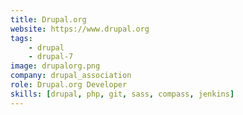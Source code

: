```yaml
---
title: Drupal.org
website: https://www.drupal.org
tags:
    - drupal
    - drupal-7
image: drupalorg.png
company: drupal_association
role: Drupal.org Developer
skills: [drupal, php, git, sass, compass, jenkins]
---
```

